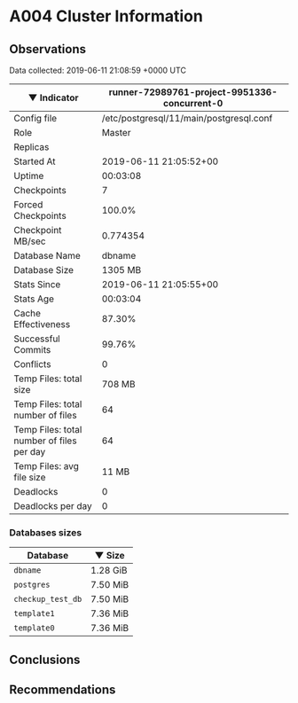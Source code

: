 # A004 Cluster Information #

## Observations ##
Data collected: 2019-06-11 21:08:59 +0000 UTC  

|&#9660;&nbsp;Indicator | runner-72989761-project-9951336-concurrent-0 |
|--------|-------|
|Config file |/etc/postgresql/11/main/postgresql.conf|
|Role |Master|
|Replicas ||
|Started At |2019-06-11&nbsp;21:05:52+00|
|Uptime |00:03:08|
|Checkpoints |7|
|Forced Checkpoints |100.0%|
|Checkpoint MB/sec |0.774354|
|Database Name |dbname|
|Database Size |1305&nbsp;MB|
|Stats Since |2019-06-11&nbsp;21:05:55+00|
|Stats Age |00:03:04|
|Cache Effectiveness |87.30%|
|Successful Commits |99.76%|
|Conflicts |0|
|Temp Files: total size |708&nbsp;MB|
|Temp Files: total number of files |64|
|Temp Files: total number of files per day |64|
|Temp Files: avg file size |11&nbsp;MB|
|Deadlocks |0|
|Deadlocks per day |0|


### Databases sizes ###

| Database | &#9660;&nbsp;Size |
|----------|--------|
| `dbname` | 1.28&nbsp;GiB |
| `postgres` | 7.50&nbsp;MiB |
| `checkup_test_db` | 7.50&nbsp;MiB |
| `template1` | 7.36&nbsp;MiB |
| `template0` | 7.36&nbsp;MiB |


## Conclusions ##


## Recommendations ##

